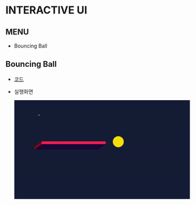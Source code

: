 # INTERACTIVE UI

## MENU

- Bouncing Ball

## Bouncing Ball

- [코드](./bouncing_ball)

- 실행화면

  ![bouncing_ball.gif](./images/bouncing_ball.gif)
